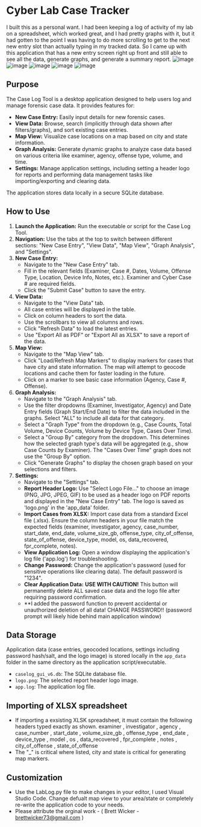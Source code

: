 # Cyber Lab Case Tracker

I built this as a personal want.  I had been keeping a log of activity of my lab on a spreadsheet, which worked great, and I had pretty graphs with it, but it had gotten to the point I was having to do more
scrolling to get to the next new entry slot than actually typing in my tracked data.  So I came up with this application that has a new entry screen right up front and still able to see all the data, generate graphs,
and generate a summary report.
![image](https://github.com/user-attachments/assets/eccad25e-2e75-4668-98cf-5f2a9b23c38f)
![image](https://github.com/user-attachments/assets/d6b7971d-3276-4e0c-af03-a803ef0c8137)
![image](https://github.com/user-attachments/assets/213bde6f-a66c-4032-94bd-cf1dafe1e437)
![image](https://github.com/user-attachments/assets/e0753854-96cb-4ac4-a0cc-7f0f18c3ea0b)
![image](https://github.com/user-attachments/assets/3f32f66b-b7a2-4f02-9fe0-2327da091f09)


## Purpose

The Case Log Tool is a desktop application designed to help users log and manage forensic case data. It provides features for:

* **New Case Entry:** Easily input details for new forensic cases.
* **View Data:** Browse, search (implicitly through data shown after filters/graphs), and sort existing case entries.
* **Map View:** Visualize case locations on a map based on city and state information.
* **Graph Analysis:** Generate dynamic graphs to analyze case data based on various criteria like examiner, agency, offense type, volume, and time.
* **Settings:** Manage application settings, including setting a header logo for reports and performing data management tasks like importing/exporting and clearing data.

The application stores data locally in a secure SQLite database.

## How to Use

1.  **Launch the Application:** Run the executable or script for the Case Log Tool.
2.  **Navigation:** Use the tabs at the top to switch between different sections: "New Case Entry", "View Data", "Map View", "Graph Analysis", and "Settings".
3.  **New Case Entry:**
    * Navigate to the "New Case Entry" tab.
    * Fill in the relevant fields (Examiner, Case #, Dates, Volume, Offense Type, Location, Device Info, Notes, etc.). Examiner and Cyber Case # are required fields.
    * Click the "Submit Case" button to save the entry.
4.  **View Data:**
    * Navigate to the "View Data" tab.
    * All case entries will be displayed in the table.
    * Click on column headers to sort the data.
    * Use the scrollbars to view all columns and rows.
    * Click "Refresh Data" to load the latest entries.
    * Use "Export All as PDF" or "Export All as XLSX" to save a report of the data.
5.  **Map View:**
    * Navigate to the "Map View" tab.
    * Click "Load/Refresh Map Markers" to display markers for cases that have city and state information. The map will attempt to geocode locations and cache them for faster loading in the future.
    * Click on a marker to see basic case information (Agency, Case #, Offense).
6.  **Graph Analysis:**
    * Navigate to the "Graph Analysis" tab.
    * Use the filter dropdowns (Examiner, Investigator, Agency) and Date Entry fields (Graph Start/End Date) to filter the data included in the graphs. Select "ALL" to include all data for that category.
    * Select a "Graph Type" from the dropdown (e.g., Case Counts, Total Volume, Device Counts, Volume by Device Type, Cases Over Time).
    * Select a "Group By" category from the dropdown. This determines how the selected graph type's data will be aggregated (e.g., show Case Counts *by* Examiner). The "Cases Over Time" graph does not use the "Group By" option.
    * Click "Generate Graphs" to display the chosen graph based on your selections and filters.
7.  **Settings:**
    * Navigate to the "Settings" tab.
    * **Report Header Logo:** Use "Select Logo File..." to choose an image (PNG, JPG, JPEG, GIF) to be used as a header logo on PDF reports and displayed in the "New Case Entry" tab. The logo is saved as 'logo.png' in the 'app_data' folder.
    * **Import Cases from XLSX:** Import case data from a standard Excel file (.xlsx). Ensure the column headers in your file match the expected fields (examiner, investigator, agency, case_number, start_date, end_date, volume_size_gb, offense_type, city_of_offense, state_of_offense, device_type, model, os, data_recovered, fpr_complete, notes).
    * **View Application Log:** Open a window displaying the application's log file ('app.log') for troubleshooting.
    * **Change Password:** Change the application's password (used for sensitive operations like clearing data). The default password is "1234".
    * **Clear Application Data:** **USE WITH CAUTION!** This button will permanently delete ALL saved case data and the logo file after requiring password confirmation.
    * **I added the password function to prevent accidental or unauthorized deletion of all data!  CHANGE PASSWORD!! (password prompt will likely hide behind main application window)
## Data Storage

Application data (case entries, geocoded locations, settings including password hash/salt, and the logo image) is stored locally in the `app_data` folder in the same directory as the application script/executable.

* `caselog_gui_v6.db`: The SQLite database file.
* `logo.png`: The selected report header logo image.
* `app.log`: The application log file.

## Importing of XLSX spreadsheet
  * If importing a exsisting XLSK spreadsheet, it must contain the following headers typed exactly as shown.
examiner , investigator , agency , case_number , start_date , volume_size_gb , offense_type , end_date , device_type , model , os , data_recovered , fpr_complete , notes , city_of_offense , state_of_offense
  * The "_" is critical where listed, city and state is critical for generating map markers.
## Customization
  * Use the LabLog.py file to make changes in your editor, I used Visual Studio Code.  Change defualt map view to your area/state or completely re-write the application code to your needs.
  * Please attribute the orginal work - ( Brett Wicker - brettwicker73@gmail.com )
